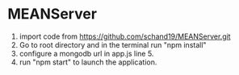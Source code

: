 # MEANServer

1. import code from https://github.com/schand19/MEANServer.git
2. Go to root directory and in the terminal run  "npm install"
3. configure a mongodb url in app.js line 5.
4. run "npm start" to launch the application.